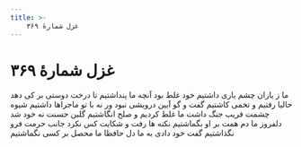 ```yaml
---
title: >-
    غزل شمارهٔ ۳۶۹
---
```

# غزل شمارهٔ ۳۶۹

ما ز یاران چشم یاری داشتیم
خود غلط بود آنچه ما پنداشتیم
تا درخت دوستی بر کی دهد
حالیا رفتیم و تخمی کاشتیم
گفت و گو آیین درویشی نبود
ور نه با تو ماجراها داشتیم
شیوه چشمت فریب جنگ داشت
ما غلط کردیم و صلح انگاشتیم
گلبن حسنت نه خود شد دلفروز
ما دم همت بر او بگماشتیم
نکته ها رفت و شکایت کس نکرد
جانب حرمت فرو نگذاشتیم
گفت خود دادی به ما دل حافظا
ما محصل بر کسی نگماشتیم

